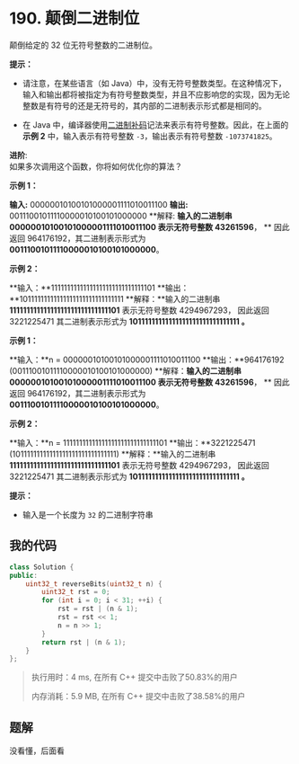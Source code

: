 # 190. 颠倒二进制位
颠倒给定的 32 位无符号整数的二进制位。

 

**提示：**


- 请注意，在某些语言（如 Java）中，没有无符号整数类型。在这种情况下，输入和输出都将被指定为有符号整数类型，并且不应影响您的实现，因为无论整数是有符号的还是无符号的，其内部的二进制表示形式都是相同的。

- 在 Java 中，编译器使用<a href="https://baike.baidu.com/item/二进制补码/5295284">二进制补码</a>记法来表示有符号整数。因此，在上面的 **示例 2** 中，输入表示有符号整数 `-3`，输出表示有符号整数 `-1073741825`。




**进阶**:<br>
如果多次调用这个函数，你将如何优化你的算法？

 

**示例 1：**

**输入:** 00000010100101000001111010011100
**输出:** 00111001011110000010100101000000
**解释: **输入的二进制串 **00000010100101000001111010011100 **表示无符号整数** 43261596****，
**     因此返回 964176192，其二进制表示形式为 **00111001011110000010100101000000**。

**示例 2：**

**输入：**11111111111111111111111111111101
**输出：**10111111111111111111111111111111
**解释：**输入的二进制串 **11111111111111111111111111111101** 表示无符号整数 4294967293，
     因此返回 3221225471 其二进制表示形式为 **10111111111111111111111111111111 。**

**示例 1：**

**输入：**n = 00000010100101000001111010011100
**输出：**964176192 (00111001011110000010100101000000)
**解释：**输入的二进制串 **00000010100101000001111010011100 **表示无符号整数** 43261596****，
    ** 因此返回 964176192，其二进制表示形式为 **00111001011110000010100101000000**。

**示例 2：**

**输入：**n = 11111111111111111111111111111101
**输出：**3221225471 (10111111111111111111111111111111)
**解释：**输入的二进制串 **11111111111111111111111111111101** 表示无符号整数 4294967293，
     因此返回 3221225471 其二进制表示形式为 **10111111111111111111111111111111 。**

 

**提示：**


- 输入是一个长度为 `32` 的二进制字符串


## 我的代码
```c++
class Solution {
public:
    uint32_t reverseBits(uint32_t n) {
        uint32_t rst = 0;
        for (int i = 0; i < 31; ++i) {
            rst = rst | (n & 1);
            rst = rst << 1;
            n = n >> 1;
        }
        return rst | (n & 1);
    }
};
```
> 执行用时：4 ms, 在所有 C++ 提交中击败了50.83%的用户
>
> 内存消耗：5.9 MB, 在所有 C++ 提交中击败了38.58%的用户

## 题解

没看懂，后面看